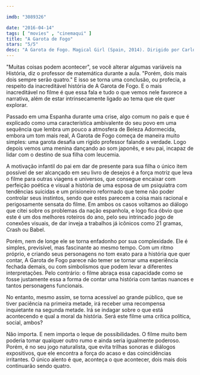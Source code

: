 ```yaml
---

imdb: "3089326"

date: "2016-04-14"
tags: [ "movies" , "cinemaqui" ]
title: "A Garota de Fogo"
stars: "5/5"
desc: "A Garota de Fogo. Magical Girl (Spain, 2014). Dirigido por Carlos Vermut. Escrito por Carlos Vermut. Com José Sacristán, Marina Andruix, Raimundo Reyes de los, Lucía Pollán, Luis Bermejo, Alberto Chaves, Julián Génisson, Roser Pujol, Toña Medina."
---
```

"Muitas coisas podem acontecer", se você alterar algumas variáveis na História, diz o professor de matemática durante a aula. "Porém, dois mais dois sempre serão quatro." E isso se torna uma conclusão, ou profecia, a respeito da inacreditável história de A Garota de Fogo. E o mais inacreditável no filme é que essa fala e tudo o que vemos nele favorece a narrativa, além de estar intrinsecamente ligado ao tema que ele quer explorar.

Passado em uma Espanha durante uma crise, algo comum no país e que é explicado como uma característica ambivalente do seu povo em uma sequência que lembra um pouco a atmosfera de Beleza Adormecida, embora um tom mais real, A Garota de Fogo começa de maneira muito simples: uma garota desafia um rígido professor falando a verdade. Logo depois vemos uma menina dançando ao som japonês, e seu pai, incapaz de lidar com o destino de sua filha com leucemia.

A motivação infantil do pai em dar de presente para sua filha o único item possível de ser alcançado em seu livro de desejos é a força motriz que leva o filme para outras viagens e universos, que consegue encaixar com perfeição poética e visual a história de uma esposa de um psiquiatra com tendências suicidas e um prisioneiro reformado que teme não poder controlar seus instintos, sendo que estes parecem a coisa mais racional e perigosamente sensata do filme. Em ambos os casos voltamos ao diálogo que citei sobre os problemas da nação espanhola, e logo fica óbvio que este é um dos melhores roteiros do ano, pelo seu intrincado jogo de conexões visuais, de dar inveja a trabalhos já icônicos como 21 gramas, Crash ou Babel.

Porém, nem de longe ele se torna enfadonho por sua complexidade. Ele é simples, previsível, mas fascinante ao mesmo tempo. Com um ritmo próprio, e criando seus personagens no tom exato para a história que quer contar, A Garota de Fogo parece não temer se tornar uma experiência fechada demais, ou com simbolismos que podem levar a diferentes interpretações. Pelo contrário: o filme abraça essa capacidade como se fosse justamente essa a forma de contar uma história com tantas nuances e tantos personagens funcionais.

No entanto, mesmo assim, se torna acessível ao grande público, que se tiver paciência na primeira metade, irá receber uma recompensa inquietante na segunda metade. Irá se indagar sobre o que está acontecendo e qual a moral da história. Será este filme uma crítica política, social, ambos?

Não importa. E nem importa o leque de possibilidades. O filme muito bem poderia tomar qualquer outro rumo e ainda seria igualmente poderoso. Porém, é no seu jogo naturalista, que evita trilhas sonoras e diálogos expositivos, que ele encontra a força do acaso e das coincidências irritantes. O único alento é que, aconteça o que acontecer, dois mais dois continuarão sendo quatro.
